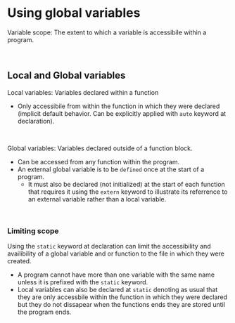 # Using global variables 

Variable scope: The extent to which a variable is accessibile within a program.

<br>

## Local and Global variables

Local variables: Variables declared within a function

* Only accessibile from within the function in which they were declared (implicit default behavior. Can be explicitly applied with `auto` keyword at declaration).

<br>

Global variables: Variables declared outside of a function block.

* Can be accessed from any function within the program.
* An external global variable is to be `defined` once at the start of a program. 
  * It must also be declared (not initialized) at the start of each function that requires it using the `extern` keyword to illustrate its referrence to an external variable rather than a local variable. 

<br>

### Limiting scope

Using the `static` keyword at declaration can limit the accessibility and availibility of a global variable and or function to the file in which they were created. 

* A program cannot have more than one variable with the same name unless it is prefixed with the `static` keyword. 
* Local variables can also be declared at `static` denoting as usual that they are only accessbile within the function in which they were declared but they do not dissapear when the functions ends they are stored until the program ends.